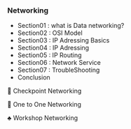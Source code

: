 ### Networking

* Section01 : what is Data networking?
* Section02 : OSI Model
* Section03 : IP Adressing Basics
* Section04 :  IP Adressing
* Section05 :  IP Routing
* Section06 :  Network Service
* Section07 :  TroubleShooting
* Conclusion

:round_pushpin: Checkpoint Networking

:bookmark: One to One Networking

:clubs: Workshop Networking


